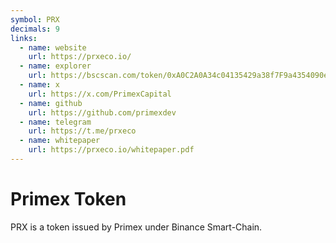```yaml
---
symbol: PRX
decimals: 9
links:
  - name: website
    url: https://prxeco.io/
  - name: explorer
    url: https://bscscan.com/token/0xA0C2A0A34c04135429a38f7F9a4354090e00145A
  - name: x
    url: https://x.com/PrimexCapital
  - name: github
    url: https://github.com/primexdev
  - name: telegram
    url: https://t.me/prxeco
  - name: whitepaper
    url: https://prxeco.io/whitepaper.pdf
---
```


# Primex Token

PRX is a token issued by Primex under Binance Smart-Chain.
